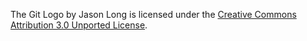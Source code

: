 The Git Logo by Jason Long is licensed under the [Creative Commons Attribution 3.0 Unported License](http://creativecommons.org/licenses/by/3.0/).
